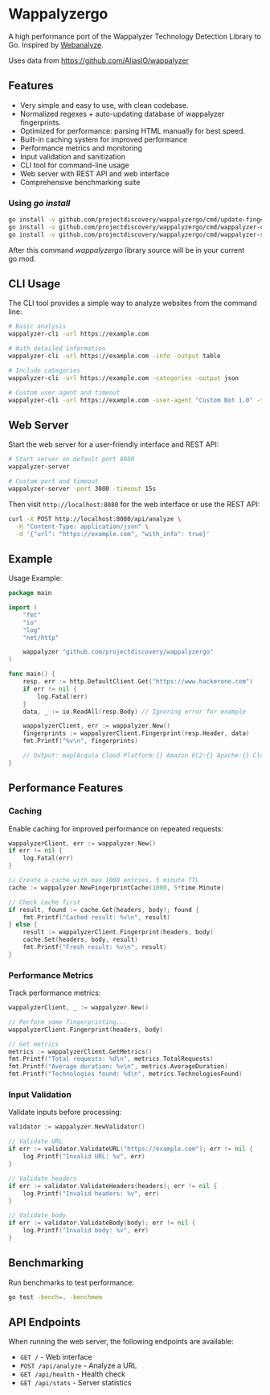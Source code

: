 # Wappalyzergo

A high performance port of the Wappalyzer Technology Detection Library to Go. Inspired by [Webanalyze](https://github.com/rverton/webanalyze).

Uses data from https://github.com/AliasIO/wappalyzer

## Features

- Very simple and easy to use, with clean codebase.
- Normalized regexes + auto-updating database of wappalyzer fingerprints.
- Optimized for performance: parsing HTML manually for best speed.
- Built-in caching system for improved performance
- Performance metrics and monitoring
- Input validation and sanitization
- CLI tool for command-line usage
- Web server with REST API and web interface
- Comprehensive benchmarking suite

### Using *go install*

```sh
go install -v github.com/projectdiscovery/wappalyzergo/cmd/update-fingerprints@latest
go install -v github.com/projectdiscovery/wappalyzergo/cmd/wappalyzer-cli@latest
go install -v github.com/projectdiscovery/wappalyzergo/cmd/wappalyzer-server@latest
```

After this command *wappalyzergo* library source will be in your current go.mod.

## CLI Usage

The CLI tool provides a simple way to analyze websites from the command line:

```sh
# Basic analysis
wappalyzer-cli -url https://example.com

# With detailed information
wappalyzer-cli -url https://example.com -info -output table

# Include categories
wappalyzer-cli -url https://example.com -categories -output json

# Custom user agent and timeout
wappalyzer-cli -url https://example.com -user-agent "Custom Bot 1.0" -timeout 30s
```

## Web Server

Start the web server for a user-friendly interface and REST API:

```sh
# Start server on default port 8080
wappalyzer-server

# Custom port and timeout
wappalyzer-server -port 3000 -timeout 15s
```

Then visit `http://localhost:8080` for the web interface or use the REST API:

```sh
curl -X POST http://localhost:8080/api/analyze \
  -H "Content-Type: application/json" \
  -d '{"url": "https://example.com", "with_info": true}'
```

## Example
Usage Example:

``` go
package main

import (
	"fmt"
	"io"
	"log"
	"net/http"

	wappalyzer "github.com/projectdiscovery/wappalyzergo"
)

func main() {
	resp, err := http.DefaultClient.Get("https://www.hackerone.com")
	if err != nil {
		log.Fatal(err)
	}
	data, _ := io.ReadAll(resp.Body) // Ignoring error for example

	wappalyzerClient, err := wappalyzer.New()
	fingerprints := wappalyzerClient.Fingerprint(resp.Header, data)
	fmt.Printf("%v\n", fingerprints)

	// Output: map[Acquia Cloud Platform:{} Amazon EC2:{} Apache:{} Cloudflare:{} Drupal:{} PHP:{} Percona:{} React:{} Varnish:{}]
}
```

## Performance Features

### Caching

Enable caching for improved performance on repeated requests:

```go
wappalyzerClient, err := wappalyzer.New()
if err != nil {
    log.Fatal(err)
}

// Create a cache with max 1000 entries, 5 minute TTL
cache := wappalyzer.NewFingerprintCache(1000, 5*time.Minute)

// Check cache first
if result, found := cache.Get(headers, body); found {
    fmt.Printf("Cached result: %v\n", result)
} else {
    result := wappalyzerClient.Fingerprint(headers, body)
    cache.Set(headers, body, result)
    fmt.Printf("Fresh result: %v\n", result)
}
```

### Performance Metrics

Track performance metrics:

```go
wappalyzerClient, _ := wappalyzer.New()

// Perform some fingerprinting...
wappalyzerClient.Fingerprint(headers, body)

// Get metrics
metrics := wappalyzerClient.GetMetrics()
fmt.Printf("Total requests: %d\n", metrics.TotalRequests)
fmt.Printf("Average duration: %v\n", metrics.AverageDuration)
fmt.Printf("Technologies found: %d\n", metrics.TechnologiesFound)
```

### Input Validation

Validate inputs before processing:

```go
validator := wappalyzer.NewValidator()

// Validate URL
if err := validator.ValidateURL("https://example.com"); err != nil {
    log.Printf("Invalid URL: %v", err)
}

// Validate headers
if err := validator.ValidateHeaders(headers); err != nil {
    log.Printf("Invalid headers: %v", err)
}

// Validate body
if err := validator.ValidateBody(body); err != nil {
    log.Printf("Invalid body: %v", err)
}
```

## Benchmarking

Run benchmarks to test performance:

```sh
go test -bench=. -benchmem
```

## API Endpoints

When running the web server, the following endpoints are available:

- `GET /` - Web interface
- `POST /api/analyze` - Analyze a URL
- `GET /api/health` - Health check
- `GET /api/stats` - Server statistics
